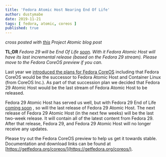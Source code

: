 ```yaml
---
title: 'Fedora Atomic Host Nearing End Of Life'
author: dustymabe
date: 2019-11-21
tags: [ fedora, atomic, coreos ]
published: true
---
```


*cross posted with [this](https://www.projectatomic.io/blog/2019/11/fedora-atomic-host-nearing-eol/)
Project Atomic blog post*

**TL;DR** *Fedora 29 will be End Of Life [soon](https://lists.fedoraproject.org/archives/list/devel@lists.fedoraproject.org/message/VUK3CJ5LO4ROUH3JTCDVHYAVVYAOCU62/).*
          *With it Fedora Atomic Host will have its last incremental release (based on*
          *the Fedora 29 stream). Please move to the Fedora CoreOS preview if you can.*

Last year we [introduced the plans for Fedora CoreOS](https://fedoramagazine.org/announcing-fedora-coreos/)
including that Fedora CoreOS would be the successor to Fedora Atomic Host 
and Container Linux (from CoreOS Inc.). As part of that succession
plan we decided that Fedora 29 Atomic Host would be the last stream of
Fedora Atomic Host to be released.

Fedora 29 Atomic Host has served us well, but with Fedora 29 End of
Life [coming soon](https://lists.fedoraproject.org/archives/list/devel@lists.fedoraproject.org/message/VUK3CJ5LO4ROUH3JTCDVHYAVVYAOCU62/)
, so will the last release of Fedora 29 Atomic Host.
The next release of Fedora 29 Atomic Host (in the next few weeks) will be
the last two-week release. It will contain all of the latest content
from Fedora 29. After that release, Fedora 29, and Fedora 29 Atomic
Host will no longer receive any updates.

Please try out the Fedora CoreOS preview to help us get it towards
stable. Documentation and download links can be found at
[https://getfedora.org/coreos/](https://getfedora.org/coreos/).
